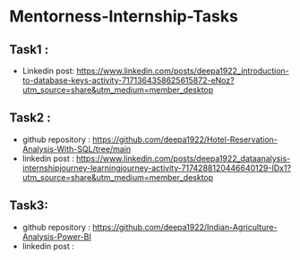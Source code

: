 # Mentorness-Internship-Tasks

## Task1 :
- Linkedin post:  https://www.linkedin.com/posts/deepa1922_introduction-to-database-keys-activity-7171364358625615872-eNoz?utm_source=share&utm_medium=member_desktop

## Task2 :
- github repository : https://github.com/deepa1922/Hotel-Reservation-Analysis-With-SQL/tree/main
- linkedin post : https://www.linkedin.com/posts/deepa1922_dataanalysis-internshipjourney-learningjourney-activity-7174288120446640129-IDx1?utm_source=share&utm_medium=member_desktop

## Task3:
- github repository : https://github.com/deepa1922/Indian-Agriculture-Analysis-Power-BI
- linkedin post : 
